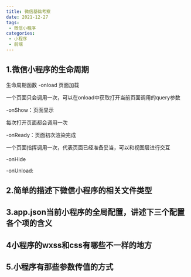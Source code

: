 ```yaml
---
title: 微信基础考察
date: 2021-12-27
tags:
 - 微信小程序  
categories:
 - 小程序
 - 前端
---
```


## 1.微信小程序的生命周期

生命周期函数 -onload 页面加载

一个页面只会调用一次，可以在onload中获取打开当前页面调用的query参数

-onShow：页面显示

每次打开页面都会调用一次

-onReady：页面初次渲染完成

一个页面指挥调用一次，代表页面已经准备妥当，可以和视图层进行交互

-onHide

-onUnload:

## 2.简单的描述下微信小程序的相关文件类型



## 3.app.json当前小程序的全局配置，讲述下三个配置各个项的含义



## 4小程序的wxss和css有哪些不一样的地方



## 5.小程序有那些参数传值的方式